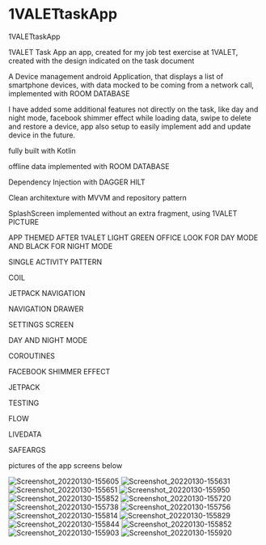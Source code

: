 # 1VALETtaskApp
1VALETtaskApp


1VALET Task App
an app, created for my job test exercise at 1VALET, created with the design indicated on the task document


A Device management android Application, that displays a list of smartphone devices, with data mocked to be coming from a network call, implemented with ROOM DATABASE

I have added some additional features not directly on the task, like day and night mode, facebook shimmer effect while loading data, swipe to delete and restore a device, app also setup to easily implement add and update device in the future. 

fully built with Kotlin

offline data implemented with ROOM DATABASE

Dependency Injection with DAGGER HILT

Clean architexture with MVVM and repository pattern

SplashScreen implemented without an extra fragment, using 1VALET PICTURE

APP THEMED AFTER 1VALET LIGHT GREEN OFFICE LOOK FOR DAY MODE AND BLACK FOR NIGHT MODE

SINGLE ACTIVITY PATTERN

COIL

JETPACK NAVIGATION 

NAVIGATION DRAWER

SETTINGS SCREEN 

DAY AND NIGHT MODE

COROUTINES

FACEBOOK SHIMMER EFFECT

JETPACK 

TESTING

FLOW

LIVEDATA

SAFEARGS


pictures of the app screens below

![Screenshot_20220130-155605](https://user-images.githubusercontent.com/44091450/151706097-183e4f33-acb1-4ce8-9906-07a2b4edf4b9.png)
![Screenshot_20220130-155631](https://user-images.githubusercontent.com/44091450/151706103-fb53def9-28ed-4072-a0d9-1762ca45fad3.png)
![Screenshot_20220130-155651](https://user-images.githubusercontent.com/44091450/151706104-842c642a-9b92-4abd-a3bd-acac154e0c12.png)
![Screenshot_20220130-155950](https://user-images.githubusercontent.com/44091450/151706116-2a5b5d5c-965d-4363-8409-adf724173627.png)
![Screenshot_20220130-155852](https://user-images.githubusercontent.com/44091450/151706113-186cde51-90b9-4ded-9ca1-0532257ed459.png)
![Screenshot_20220130-155720](https://user-images.githubusercontent.com/44091450/151706105-2a0b1b40-4ca8-405c-bcc4-88225db65a15.png)
![Screenshot_20220130-155738](https://user-images.githubusercontent.com/44091450/151706106-fbb951d4-a7e1-4ce3-a1b8-8e82e20bb2d8.png)
![Screenshot_20220130-155756](https://user-images.githubusercontent.com/44091450/151706107-3d7d8e28-9731-48e8-b83a-ffc5c079dce7.png)
![Screenshot_20220130-155814](https://user-images.githubusercontent.com/44091450/151706108-8b4414fc-5215-44b6-8b2a-28de251dd4db.png)
![Screenshot_20220130-155829](https://user-images.githubusercontent.com/44091450/151706109-de5d07f4-992c-47ab-9fed-c99c7817a9f6.png)
![Screenshot_20220130-155844](https://user-images.githubusercontent.com/44091450/151706111-53ad22c7-5331-4df0-9bc6-ff0078b39a1b.png)
![Screenshot_20220130-155852](https://user-images.githubusercontent.com/44091450/151706113-186cde51-90b9-4ded-9ca1-0532257ed459.png)
![Screenshot_20220130-155903](https://user-images.githubusercontent.com/44091450/151706114-627f7a63-4f8e-4394-a0c4-7e8ef3f438ef.png)
![Screenshot_20220130-155920](https://user-images.githubusercontent.com/44091450/151706115-0922e6d4-0885-4a20-92a5-848de41d0400.png)


